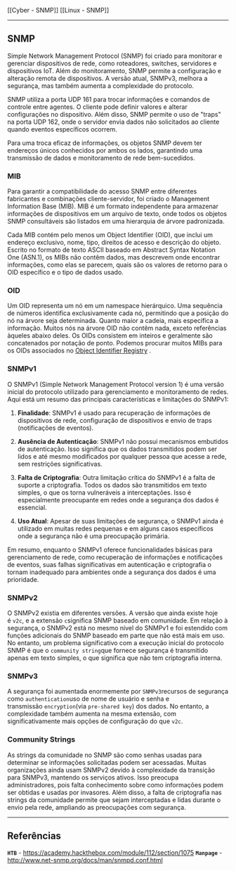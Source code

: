 [[Cyber - SNMP]]
[[Linux - SNMP]]

---

## SNMP

Simple Network Management Protocol (SNMP) foi criado para monitorar e gerenciar dispositivos de rede, como roteadores, switches, servidores e dispositivos IoT. Além do monitoramento, SNMP permite a configuração e alteração remota de dispositivos. A versão atual, SNMPv3, melhora a segurança, mas também aumenta a complexidade do protocolo.

SNMP utiliza a porta UDP 161 para trocar informações e comandos de controle entre agentes. O cliente pode definir valores e alterar configurações no dispositivo. Além disso, SNMP permite o uso de "traps" na porta UDP 162, onde o servidor envia dados não solicitados ao cliente quando eventos específicos ocorrem.

Para uma troca eficaz de informações, os objetos SNMP devem ter endereços únicos conhecidos por ambos os lados, garantindo uma transmissão de dados e monitoramento de rede bem-sucedidos.

### MIB

Para garantir a compatibilidade do acesso SNMP entre diferentes fabricantes e combinações cliente-servidor, foi criado o Management Information Base (MIB). MIB é um formato independente para armazenar informações de dispositivos em um arquivo de texto, onde todos os objetos SNMP consultáveis são listados em uma hierarquia de árvore padronizada.

Cada MIB contém pelo menos um Object Identifier (OID), que inclui um endereço exclusivo, nome, tipo, direitos de acesso e descrição do objeto. Escrito no formato de texto ASCII baseado em Abstract Syntax Notation One (ASN.1), os MIBs não contêm dados, mas descrevem onde encontrar informações, como elas se parecem, quais são os valores de retorno para o OID específico e o tipo de dados usado.

### OID

Um OID representa um nó em um namespace hierárquico. Uma sequência de números identifica exclusivamente cada nó, permitindo que a posição do nó na árvore seja determinada. Quanto maior a cadeia, mais específica a informação. Muitos nós na árvore OID não contêm nada, exceto referências àqueles abaixo deles. Os OIDs consistem em inteiros e geralmente são concatenados por notação de ponto. Podemos procurar muitos MIBs para os OIDs associados no [Object Identifier Registry](https://www.alvestrand.no/objectid/) .

### SNMPv1

O SNMPv1 (Simple Network Management Protocol version 1) é uma versão inicial do protocolo utilizado para gerenciamento e monitoramento de redes. Aqui está um resumo das principais características e limitações do SNMPv1:

1. **Finalidade**: SNMPv1 é usado para recuperação de informações de dispositivos de rede, configuração de dispositivos e envio de traps (notificações de eventos).

2. **Ausência de Autenticação**: SNMPv1 não possui mecanismos embutidos de autenticação. Isso significa que os dados transmitidos podem ser lidos e até mesmo modificados por qualquer pessoa que acesse a rede, sem restrições significativas.

3. **Falta de Criptografia**: Outra limitação crítica do SNMPv1 é a falta de suporte a criptografia. Todos os dados são transmitidos em texto simples, o que os torna vulneráveis a interceptações. Isso é especialmente preocupante em redes onde a segurança dos dados é essencial.

4. **Uso Atual**: Apesar de suas limitações de segurança, o SNMPv1 ainda é utilizado em muitas redes pequenas e em alguns casos específicos onde a segurança não é uma preocupação primária.

Em resumo, enquanto o SNMPv1 oferece funcionalidades básicas para gerenciamento de rede, como recuperação de informações e notificações de eventos, suas falhas significativas em autenticação e criptografia o tornam inadequado para ambientes onde a segurança dos dados é uma prioridade.

### SNMPv2

O SNMPv2 existia em diferentes versões. A versão que ainda existe hoje é `v2c`, e a extensão `c`significa SNMP baseado em comunidade. Em relação à segurança, o SNMPv2 está no mesmo nível do SNMPv1 e foi estendido com funções adicionais do SNMP baseado em parte que não está mais em uso. No entanto, um problema significativo com a execução inicial do protocolo SNMP é que o `community string`que fornece segurança é transmitido apenas em texto simples, o que significa que não tem criptografia interna.

### SNMPv3

A segurança foi aumentada enormemente por `SNMPv3`recursos de segurança como `authentication`uso de nome de usuário e senha e transmissão `encryption`(via `pre-shared key`) dos dados. No entanto, a complexidade também aumenta na mesma extensão, com significativamente mais opções de configuração do que `v2c`.

### Community Strings

As strings da comunidade no SNMP são como senhas usadas para determinar se informações solicitadas podem ser acessadas. Muitas organizações ainda usam SNMPv2 devido à complexidade da transição para SNMPv3, mantendo os serviços ativos. Isso preocupa administradores, pois falta conhecimento sobre como informações podem ser obtidas e usadas por invasores. Além disso, a falta de criptografia nas strings da comunidade permite que sejam interceptadas e lidas durante o envio pela rede, ampliando as preocupações com segurança.

---
## Referências
**`HTB`** - https://academy.hackthebox.com/module/112/section/1075
**`Manpage`** - http://www.net-snmp.org/docs/man/snmpd.conf.html










































































































































































































































